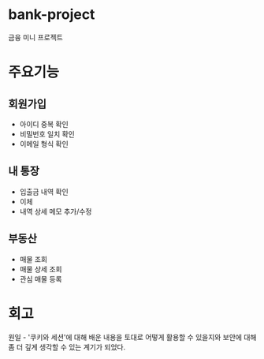 # bank-project

금융 미니 프로젝트

# 주요기능

## 회원가입

- 아이디 중복 확인
- 비밀번호 일치 확인
- 이메일 형식 확인

## 내 통장

- 입출금 내역 확인
- 이체
- 내역 상세 메모 추가/수정

## 부동산

- 매물 조회
- 매물 상세 조회
- 관심 매물 등록

# 회고

원일 - '쿠키와 세션'에 대해 배운 내용을 토대로 어떻게 활용할 수 있을지와 보안에 대해 좀 더 깊게 생각할 수 있는 계기가 되었다.

